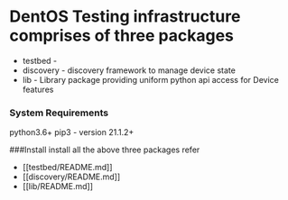# DentOS Testing infrastructure comprises of three packages

* testbed -
* discovery - discovery framework to manage device state
* lib - Library package providing uniform python api access for Device features

### System Requirements
python3.6+
pip3 - version 21.1.2+


###Install
install all the above three packages
refer

* [[testbed/README.md]]
* [[discovery/README.md]]
* [[lib/README.md]]
